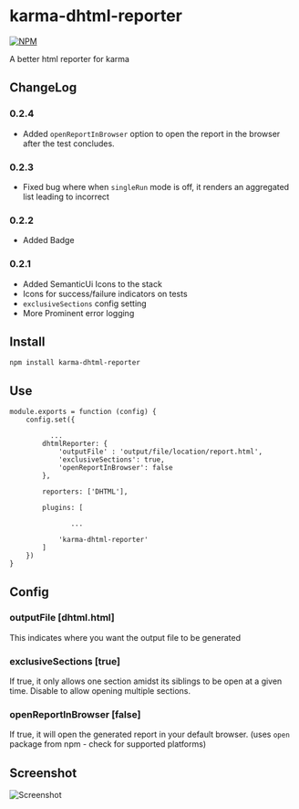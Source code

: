 # karma-dhtml-reporter
[![NPM](https://nodei.co/npm/karma-dhtml-reporter.png?downloads=true&downloadRank=true&stars=true)](https://nodei.co/npm/karma-dhtml-reporter/)


A better html reporter for karma

## ChangeLog
### 0.2.4
 - Added `openReportInBrowser` option to open the report in the browser after the test concludes.

### 0.2.3
 - Fixed bug where when `singleRun` mode is off, it renders an aggregated list leading to incorrect

### 0.2.2
 - Added Badge

### 0.2.1
 - Added SemanticUi Icons to the stack
 - Icons for success/failure indicators on tests
 - `exclusiveSections` config setting
 - More Prominent error logging

## Install

    npm install karma-dhtml-reporter

## Use
    module.exports = function (config) {
        config.set({

              ...
            dhtmlReporter: {
                'outputFile' : 'output/file/location/report.html',
                'exclusiveSections': true,
                'openReportInBrowser': false
            },

            reporters: ['DHTML'],

            plugins: [

                   ...

                'karma-dhtml-reporter'
            ]
        })
    }

## Config
### outputFile [dhtml.html]
This indicates where you want the output file to be generated

### exclusiveSections [true]
If true, it only allows one section amidst its siblings to be open at a given time.
Disable to allow opening multiple sections.

### openReportInBrowser [false]
If true, it will open the generated report in your default browser. (uses `open` package from npm - check for supported platforms)



## Screenshot
![Screenshot](http://ibin.co/1pokkqMPY3Ua)

